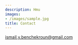 ```yaml
---
description: Hmu
images:
- /images/sample.jpg
title: Contact
---
```


ismail.y.benchekroun@gmail.com
